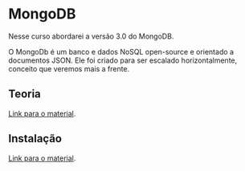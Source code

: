 # MongoDB

Nesse curso abordarei a versão 3.0 do MongoDB.

O MongoDb é um banco e dados NoSQL open-source e orientado a documentos JSON. Ele foi criado para ser escalado horizontalmente, conceito que veremos mais a frente.

## Teoria

[Link para o material](./theory.md).

## Instalação

[Link para o material](./installation.md).


